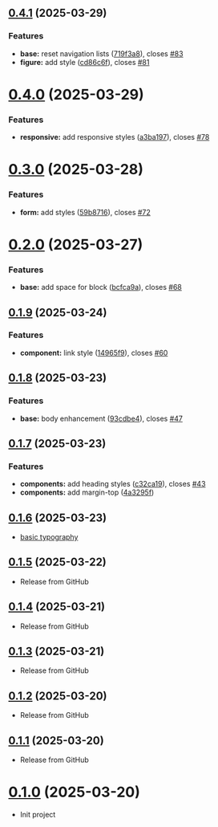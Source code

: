 ## [0.4.1](https://github.com/sanemat/browser-nano-css/compare/v0.4.0...v0.4.1) (2025-03-29)

### Features

- **base:** reset navigation lists ([719f3a8](https://github.com/sanemat/browser-nano-css/commit/719f3a8843d6ae64222ff4b37868a6e4519ddec7)), closes [#83](https://github.com/sanemat/browser-nano-css/issues/83)
- **figure:** add style ([cd86c6f](https://github.com/sanemat/browser-nano-css/commit/cd86c6f33c863e2ca0d6f2a5cc7d1cff99610c46)), closes [#81](https://github.com/sanemat/browser-nano-css/issues/81)

# [0.4.0](https://github.com/sanemat/browser-nano-css/compare/v0.3.0...v0.4.0) (2025-03-29)

### Features

- **responsive:** add responsive styles ([a3ba197](https://github.com/sanemat/browser-nano-css/commit/a3ba197ba3a77ed83260595415a15369c8dcdebd)), closes [#78](https://github.com/sanemat/browser-nano-css/issues/78)

# [0.3.0](https://github.com/sanemat/browser-nano-css/compare/v0.2.0...v0.3.0) (2025-03-28)

### Features

- **form:** add styles ([59b8716](https://github.com/sanemat/browser-nano-css/commit/59b87166f661669950403b20c8cc04b651472d10)), closes [#72](https://github.com/sanemat/browser-nano-css/issues/72)

# [0.2.0](https://github.com/sanemat/browser-nano-css/compare/v0.1.9...v0.2.0) (2025-03-27)

### Features

- **base:** add space for block ([bcfca9a](https://github.com/sanemat/browser-nano-css/commit/bcfca9a8d784e589fdee5b0a2b540bad7dd0dd0c)), closes [#68](https://github.com/sanemat/browser-nano-css/issues/68)

## [0.1.9](https://github.com/sanemat/browser-nano-css/compare/v0.1.8...v0.1.9) (2025-03-24)

### Features

- **component:** link style ([14965f9](https://github.com/sanemat/browser-nano-css/commit/14965f9ebdc748c09190a4d70a7f2c1d6fa489e0)), closes [#60](https://github.com/sanemat/browser-nano-css/issues/60)

## [0.1.8](https://github.com/sanemat/browser-nano-css/compare/v0.1.7...v0.1.8) (2025-03-23)

### Features

- **base:** body enhancement ([93cdbe4](https://github.com/sanemat/browser-nano-css/commit/93cdbe48ff9037a416470c15547c6f6080f6d9da)), closes [#47](https://github.com/sanemat/browser-nano-css/issues/47)

## [0.1.7](https://github.com/sanemat/browser-nano-css/compare/v0.1.6...v0.1.7) (2025-03-23)

### Features

- **components:** add heading styles ([c32ca19](https://github.com/sanemat/browser-nano-css/commit/c32ca1918b82a2c1b20bbd79bfd8ddf0bd077258)), closes [#43](https://github.com/sanemat/browser-nano-css/issues/43)
- **components:** add margin-top ([4a3295f](https://github.com/sanemat/browser-nano-css/commit/4a3295f4ffae7f64dd2acc200432d08ebeb7d788))

## [0.1.6](https://github.com/sanemat/browser-nano-css/compare/v0.1.5...v0.1.6) (2025-03-23)

- [basic typography](https://github.com/sanemat/browser-nano-css/pull/36)

## [0.1.5](https://github.com/sanemat/browser-nano-css/compare/v0.1.4...v0.1.5) (2025-03-22)

- Release from GitHub

## [0.1.4](https://github.com/sanemat/browser-nano-css/compare/v0.1.3...v0.1.4) (2025-03-21)

- Release from GitHub

## [0.1.3](https://github.com/sanemat/browser-nano-css/compare/v0.1.2...v0.1.3) (2025-03-21)

- Release from GitHub

## [0.1.2](https://github.com/sanemat/browser-nano-css/compare/v0.1.1...v0.1.2) (2025-03-20)

- Release from GitHub

## [0.1.1](https://github.com/sanemat/browser-nano-css/compare/v0.1.0...v0.1.1) (2025-03-20)

- Release from GitHub

# [0.1.0](https://github.com/sanemat/browser-nano-css/compare/7d04a309f74cf7d8a753e20ef780e8bf9397fa04...v0.1.0) (2025-03-20)

- Init project
